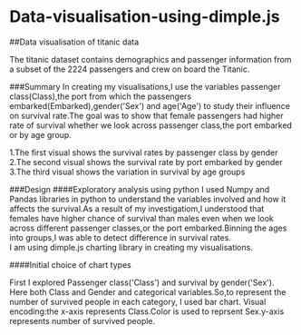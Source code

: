 # Data-visualisation-using-dimple.js
##Data visualisation of titanic data

The titanic dataset contains demographics and passenger information from a subset of the 2224 passengers and crew on board the Titanic.

###Summary
In creating my visualisations,I use the variables passenger class(Class),the port from which the passengers embarked(Embarked),gender('Sex') and age('Age') to study their influence on survival rate.The goal was to show that female passengers had higher rate of survival whether we look across passenger class,the port embarked or by age group.

1.The first visual shows the survival rates by passenger class by gender                                       
2.The second visual shows the survival rate by port embarked by gender                    
3.The third visual shows the variation in survival by age groups                 

###Design
####Exploratory analysis using python
I used Numpy and Pandas libraries in python to understand the variables involved and how it affects the survival.As a result of my investigatiom,I understood that females have higher chance of survival than males even when we look across different passenger classes,or the port embarked.Binning the ages into groups,I was able to detect difference in survival rates.                  
I am using dimple.js charting library in creating my visualisations.                             

####Initial choice of chart types

First I explored Passenger class('Class') and survival by gender('Sex').                  
Here both Class and Gender and categorical variables.So,to represent the number of survived people in each category, I used bar chart.
Visual encoding:the x-axis represents Class.Color is used to reprsent Sex.y-axis represents number of survived people.    
